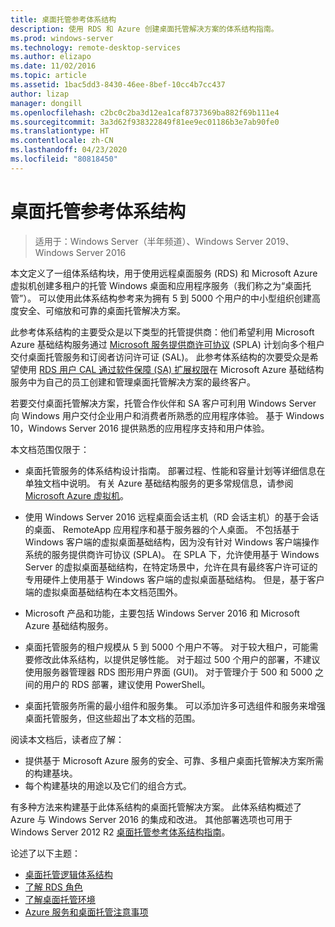 ```yaml
---
title: 桌面托管参考体系结构
description: 使用 RDS 和 Azure 创建桌面托管解决方案的体系结构指南。
ms.prod: windows-server
ms.technology: remote-desktop-services
ms.author: elizapo
ms.date: 11/02/2016
ms.topic: article
ms.assetid: 1bac5dd3-8430-46ee-8bef-10cc4b7cc437
author: lizap
manager: dongill
ms.openlocfilehash: c2bc0c2ba3d12ea1caf8737369ba882f69b111e4
ms.sourcegitcommit: 3a3d62f938322849f81ee9ec01186b3e7ab90fe0
ms.translationtype: HT
ms.contentlocale: zh-CN
ms.lasthandoff: 04/23/2020
ms.locfileid: "80818450"
---
```

# <a name="desktop-hosting-reference-architecture"></a>桌面托管参考体系结构

>适用于：Windows Server（半年频道）、Windows Server 2019、Windows Server 2016

本文定义了一组体系结构块，用于使用远程桌面服务 (RDS) 和 Microsoft Azure 虚拟机创建多租户的托管 Windows 桌面和应用程序服务（我们称之为“桌面托管”）。 可以使用此体系结构参考来为拥有 5 到 5000 个用户的中小型组织创建高度安全、可缩放和可靠的桌面托管解决方案。    
  
此参考体系结构的主要受众是以下类型的托管提供商：他们希望利用 Microsoft Azure 基础结构服务通过 [Microsoft 服务提供商许可协议](https://www.microsoft.com/hosting/en/us/licensing/splabenefits.aspx) (SPLA) 计划向多个租户交付桌面托管服务和订阅者访问许可证 (SAL)。 此参考体系结构的次要受众是希望使用 [RDS 用户 CAL 通过软件保障 (SA) 扩展权限](https://download.microsoft.com/download/6/B/A/6BA3215A-C8B5-4AD1-AA8E-6C93606A4CFB/Windows_Server_2012_R2_Remote_Desktop_Services_Licensing_Datasheet.pdf)在 Microsoft Azure 基础结构服务中为自己的员工创建和管理桌面托管解决方案的最终客户。   
  
若要交付桌面托管解决方案，托管合作伙伴和 SA 客户可利用 Windows Server 向 Windows 用户交付企业用户和消费者所熟悉的应用程序体验。 基于 Windows 10，Windows Server 2016 提供熟悉的应用程序支持和用户体验。    
  
本文档范围仅限于：   
  
* 桌面托管服务的体系结构设计指南。 部署过程、性能和容量计划等详细信息在单独文档中说明。 有关 Azure 基础结构服务的更多常规信息，请参阅 [Microsoft Azure 虚拟机](https://azure.microsoft.com/documentation/services/virtual-machines/)。   
  
* 使用 Windows Server 2016 远程桌面会话主机（RD 会话主机）的基于会话的桌面、 RemoteApp 应用程序和基于服务器的个人桌面。 不包括基于 Windows 客户端的虚拟桌面基础结构，因为没有针对 Windows 客户端操作系统的服务提供商许可协议 (SPLA)。 在 SPLA 下，允许使用基于 Windows Server 的虚拟桌面基础结构，在特定场景中，允许在具有最终客户许可证的专用硬件上使用基于 Windows 客户端的虚拟桌面基础结构。 但是，基于客户端的虚拟桌面基础结构在本文档范围外。   
  
* Microsoft 产品和功能，主要包括 Windows Server 2016 和 Microsoft Azure 基础结构服务。   
  
* 桌面托管服务的租户规模从 5 到 5000 个用户不等。   对于较大租户，可能需要修改此体系结构，以提供足够性能。 对于超过 500 个用户的部署，不建议使用服务器管理器 RDS 图形用户界面 (GUI)。 对于管理介于 500 和 5000 之间的用户的 RDS 部署，建议使用 PowerShell。   
  
* 桌面托管服务所需的最小组件和服务集。 可以添加许多可选组件和服务来增强桌面托管服务，但这些超出了本文档的范围。    
  
阅读本文档后，读者应了解：   
- 提供基于 Microsoft Azure 服务的安全、可靠、多租户桌面托管解决方案所需的构建基块。  
- 每个构建基块的用途以及它们的组合方式。  
  
有多种方法来构建基于此体系结构的桌面托管解决方案。 此体系结构概述了 Azure 与 Windows Server 2016 的集成和改进。 其他部署选项也可用于 Windows Server 2012 R2 [桌面托管参考体系结构指南](https://go.microsoft.com/fwlink/p/?LinkId=517389)。    
  
论述了以下主题：  
- [桌面托管逻辑体系结构](Desktop-hosting-logical-architecture.md)  
- [了解 RDS 角色](Understanding-RDS-roles.md)
- [了解桌面托管环境](Understanding-the-desktop-hosting-environment.md)  
- [Azure 服务和桌面托管注意事项](Azure-services-and-considerations-for-desktop-hosting.md)
  
 


